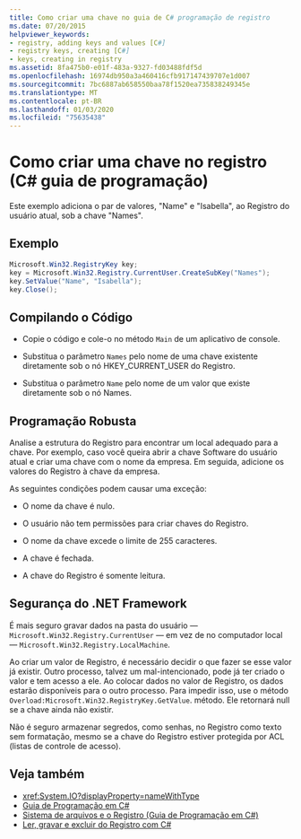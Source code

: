 ```yaml
---
title: Como criar uma chave no guia de C# programação de registro
ms.date: 07/20/2015
helpviewer_keywords:
- registry, adding keys and values [C#]
- registry keys, creating [C#]
- keys, creating in registry
ms.assetid: 8fa475b0-e01f-483a-9327-fd03488fdf5d
ms.openlocfilehash: 16974db950a3a460416cfb917147439707e1d007
ms.sourcegitcommit: 7bc6887ab658550baa78f1520ea735838249345e
ms.translationtype: MT
ms.contentlocale: pt-BR
ms.lasthandoff: 01/03/2020
ms.locfileid: "75635438"
---
```

# <a name="how-to-create-a-key-in-the-registry-c-programming-guide"></a>Como criar uma chave no registro (C# guia de programação)
Este exemplo adiciona o par de valores, "Name" e "Isabella", ao Registro do usuário atual, sob a chave "Names".  
  
## <a name="example"></a>Exemplo  
  
```csharp  
Microsoft.Win32.RegistryKey key;  
key = Microsoft.Win32.Registry.CurrentUser.CreateSubKey("Names");  
key.SetValue("Name", "Isabella");  
key.Close();  
```  
  
## <a name="compiling-the-code"></a>Compilando o Código  
  
- Copie o código e cole-o no método `Main` de um aplicativo de console.  
  
- Substitua o parâmetro `Names` pelo nome de uma chave existente diretamente sob o nó HKEY_CURRENT_USER do Registro.  
  
- Substitua o parâmetro `Name` pelo nome de um valor que existe diretamente sob o nó Names.  
  
## <a name="robust-programming"></a>Programação Robusta  
 Analise a estrutura do Registro para encontrar um local adequado para a chave. Por exemplo, caso você queira abrir a chave Software do usuário atual e criar uma chave com o nome da empresa. Em seguida, adicione os valores do Registro à chave da empresa.  
  
 As seguintes condições podem causar uma exceção:  
  
- O nome da chave é nulo.  
  
- O usuário não tem permissões para criar chaves do Registro.  
  
- O nome da chave excede o limite de 255 caracteres.  
  
- A chave é fechada.  
  
- A chave do Registro é somente leitura.  
  
## <a name="net-framework-security"></a>Segurança do .NET Framework  
 É mais seguro gravar dados na pasta do usuário — `Microsoft.Win32.Registry.CurrentUser` — em vez de no computador local — `Microsoft.Win32.Registry.LocalMachine`.  
  
 Ao criar um valor de Registro, é necessário decidir o que fazer se esse valor já existir. Outro processo, talvez um mal-intencionado, pode já ter criado o valor e tem acesso a ele. Ao colocar dados no valor de Registro, os dados estarão disponíveis para o outro processo. Para impedir isso, use o método `Overload:Microsoft.Win32.RegistryKey.GetValue`. método. Ele retornará null se a chave ainda não existir.  
  
 Não é seguro armazenar segredos, como senhas, no Registro como texto sem formatação, mesmo se a chave do Registro estiver protegida por ACL (listas de controle de acesso).  
  
## <a name="see-also"></a>Veja também

- <xref:System.IO?displayProperty=nameWithType>
- [Guia de Programação em C#](../index.md)
- [Sistema de arquivos e o Registro (Guia de Programação em C#)](./index.md)
- [Ler, gravar e excluir do Registro com C#](https://www.codeproject.com/Articles/3389/Read-write-and-delete-from-registry-with-C)

